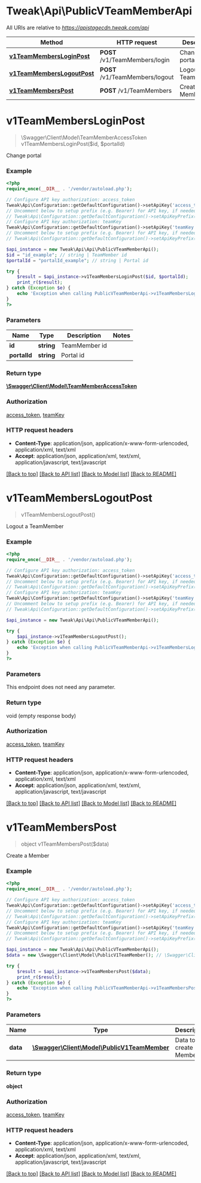 # Tweak\Api\PublicVTeamMemberApi

All URIs are relative to *https://apistagecdn.tweak.com/api*

Method | HTTP request | Description
------------- | ------------- | -------------
[**v1TeamMembersLoginPost**](PublicVTeamMemberApi.md#v1TeamMembersLoginPost) | **POST** /v1/TeamMembers/login | Change portal
[**v1TeamMembersLogoutPost**](PublicVTeamMemberApi.md#v1TeamMembersLogoutPost) | **POST** /v1/TeamMembers/logout | Logout a TeamMember
[**v1TeamMembersPost**](PublicVTeamMemberApi.md#v1TeamMembersPost) | **POST** /v1/TeamMembers | Create a Member


# **v1TeamMembersLoginPost**
> \Swagger\Client\Model\TeamMemberAccessToken v1TeamMembersLoginPost($id, $portalId)

Change portal

### Example
```php
<?php
require_once(__DIR__ . '/vendor/autoload.php');

// Configure API key authorization: access_token
Tweak\Api\Configuration::getDefaultConfiguration()->setApiKey('access_token', 'YOUR_API_KEY');
// Uncomment below to setup prefix (e.g. Bearer) for API key, if needed
// Tweak\Api\Configuration::getDefaultConfiguration()->setApiKeyPrefix('access_token', 'Bearer');
// Configure API key authorization: teamKey
Tweak\Api\Configuration::getDefaultConfiguration()->setApiKey('teamKey', 'YOUR_API_KEY');
// Uncomment below to setup prefix (e.g. Bearer) for API key, if needed
// Tweak\Api\Configuration::getDefaultConfiguration()->setApiKeyPrefix('teamKey', 'Bearer');

$api_instance = new Tweak\Api\Api\PublicVTeamMemberApi();
$id = "id_example"; // string | TeamMember id
$portalId = "portalId_example"; // string | Portal id

try {
    $result = $api_instance->v1TeamMembersLoginPost($id, $portalId);
    print_r($result);
} catch (Exception $e) {
    echo 'Exception when calling PublicVTeamMemberApi->v1TeamMembersLoginPost: ', $e->getMessage(), PHP_EOL;
}
?>
```

### Parameters

Name | Type | Description  | Notes
------------- | ------------- | ------------- | -------------
 **id** | **string**| TeamMember id |
 **portalId** | **string**| Portal id |

### Return type

[**\Swagger\Client\Model\TeamMemberAccessToken**](../Model/TeamMemberAccessToken.md)

### Authorization

[access_token](../../README.md#access_token), [teamKey](../../README.md#teamKey)

### HTTP request headers

 - **Content-Type**: application/json, application/x-www-form-urlencoded, application/xml, text/xml
 - **Accept**: application/json, application/xml, text/xml, application/javascript, text/javascript

[[Back to top]](#) [[Back to API list]](../../README.md#documentation-for-api-endpoints) [[Back to Model list]](../../README.md#documentation-for-models) [[Back to README]](../../README.md)

# **v1TeamMembersLogoutPost**
> v1TeamMembersLogoutPost()

Logout a TeamMember

### Example
```php
<?php
require_once(__DIR__ . '/vendor/autoload.php');

// Configure API key authorization: access_token
Tweak\Api\Configuration::getDefaultConfiguration()->setApiKey('access_token', 'YOUR_API_KEY');
// Uncomment below to setup prefix (e.g. Bearer) for API key, if needed
// Tweak\Api\Configuration::getDefaultConfiguration()->setApiKeyPrefix('access_token', 'Bearer');
// Configure API key authorization: teamKey
Tweak\Api\Configuration::getDefaultConfiguration()->setApiKey('teamKey', 'YOUR_API_KEY');
// Uncomment below to setup prefix (e.g. Bearer) for API key, if needed
// Tweak\Api\Configuration::getDefaultConfiguration()->setApiKeyPrefix('teamKey', 'Bearer');

$api_instance = new Tweak\Api\Api\PublicVTeamMemberApi();

try {
    $api_instance->v1TeamMembersLogoutPost();
} catch (Exception $e) {
    echo 'Exception when calling PublicVTeamMemberApi->v1TeamMembersLogoutPost: ', $e->getMessage(), PHP_EOL;
}
?>
```

### Parameters
This endpoint does not need any parameter.

### Return type

void (empty response body)

### Authorization

[access_token](../../README.md#access_token), [teamKey](../../README.md#teamKey)

### HTTP request headers

 - **Content-Type**: application/json, application/x-www-form-urlencoded, application/xml, text/xml
 - **Accept**: application/json, application/xml, text/xml, application/javascript, text/javascript

[[Back to top]](#) [[Back to API list]](../../README.md#documentation-for-api-endpoints) [[Back to Model list]](../../README.md#documentation-for-models) [[Back to README]](../../README.md)

# **v1TeamMembersPost**
> object v1TeamMembersPost($data)

Create a Member

### Example
```php
<?php
require_once(__DIR__ . '/vendor/autoload.php');

// Configure API key authorization: access_token
Tweak\Api\Configuration::getDefaultConfiguration()->setApiKey('access_token', 'YOUR_API_KEY');
// Uncomment below to setup prefix (e.g. Bearer) for API key, if needed
// Tweak\Api\Configuration::getDefaultConfiguration()->setApiKeyPrefix('access_token', 'Bearer');
// Configure API key authorization: teamKey
Tweak\Api\Configuration::getDefaultConfiguration()->setApiKey('teamKey', 'YOUR_API_KEY');
// Uncomment below to setup prefix (e.g. Bearer) for API key, if needed
// Tweak\Api\Configuration::getDefaultConfiguration()->setApiKeyPrefix('teamKey', 'Bearer');

$api_instance = new Tweak\Api\Api\PublicVTeamMemberApi();
$data = new \Swagger\Client\Model\PublicV1TeamMember(); // \Swagger\Client\Model\PublicV1TeamMember | Data to create Member

try {
    $result = $api_instance->v1TeamMembersPost($data);
    print_r($result);
} catch (Exception $e) {
    echo 'Exception when calling PublicVTeamMemberApi->v1TeamMembersPost: ', $e->getMessage(), PHP_EOL;
}
?>
```

### Parameters

Name | Type | Description  | Notes
------------- | ------------- | ------------- | -------------
 **data** | [**\Swagger\Client\Model\PublicV1TeamMember**](../Model/\Swagger\Client\Model\PublicV1TeamMember.md)| Data to create Member |

### Return type

**object**

### Authorization

[access_token](../../README.md#access_token), [teamKey](../../README.md#teamKey)

### HTTP request headers

 - **Content-Type**: application/json, application/x-www-form-urlencoded, application/xml, text/xml
 - **Accept**: application/json, application/xml, text/xml, application/javascript, text/javascript

[[Back to top]](#) [[Back to API list]](../../README.md#documentation-for-api-endpoints) [[Back to Model list]](../../README.md#documentation-for-models) [[Back to README]](../../README.md)

